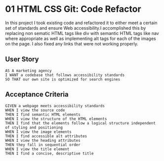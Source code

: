 # 01 HTML CSS Git: Code Refactor

In this project I took existing code and refactored it to either meet a certain set of standards and ensure Web accessibility.I accomplished this by replacing non sematic HTML tags like div with semantic HTML tags like nav where appropriate as well as implementing alt tags for each of the images on the page. I also fixed any links that were not working properly. 

## User Story

```
AS A marketing agency
I WANT a codebase that follows accessibility standards
SO THAT our own site is optimized for search engines
```

## Acceptance Criteria

```
GIVEN a webpage meets accessibility standards
WHEN I view the source code
THEN I find semantic HTML elements
WHEN I view the structure of the HTML elements
THEN I find that the elements follow a logical structure independent of styling and positioning
WHEN I view the image elements
THEN I find accessible alt attributes
WHEN I view the heading attributes
THEN they fall in sequential order
WHEN I view the title element
THEN I find a concise, descriptive title
```